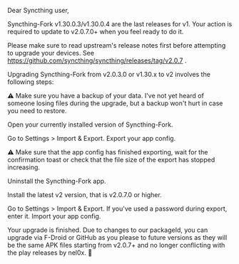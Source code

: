 Dear Syncthing user,

Syncthing-Fork v1.30.0.3/v1.30.0.4 are the last releases for v1. Your action is required to update to v2.0.7.0+ when you feel ready to do it.

Please make sure to read upstream's release notes first before attempting to upgrade your devices. See https://github.com/syncthing/syncthing/releases/tag/v2.0.7 .

Upgrading Syncthing-Fork from v2.0.3.0 or v1.30.x to v2 involves the following steps:

⚠️ Make sure you have a backup of your data. I've not yet heard of someone losing files during the upgrade, but a backup won't hurt in case you need to restore.

Open your currently installed version of Syncthing-Fork.

Go to Settings > Import & Export. Export your app config.

⚠️ Make sure that the app config has finished exporting, wait for the confirmation toast or check that the file size of the export has stopped increasing.

Uninstall the Syncthing-Fork app.

Install the latest v2 version, that is v2.0.7.0 or higher.

Go to Settings > Import & Export. If you've used a password during export, enter it. Import your app config.

Your upgrade is finished. Due to changes to our packageId, you can upgrade via F-Droid or GitHub as you please to future versions as they will be the same APK files starting from v2.0.7+ and no longer conflicting with the play releases by nel0x. 🎉
